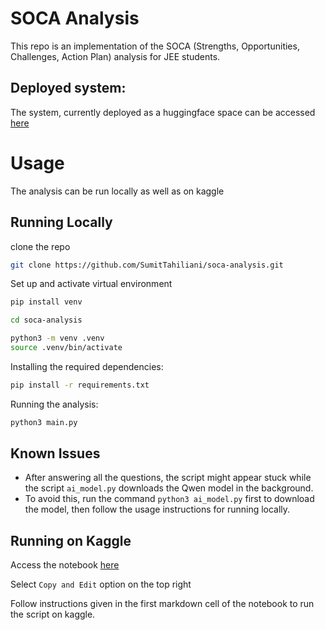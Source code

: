 
# SOCA Analysis

This repo is an implementation of the SOCA (Strengths, Opportunities, Challenges, Action Plan) analysis for JEE students.


## Deployed system:
The system, currently deployed as a huggingface space can be accessed [here](https://huggingface.co/spaces/sumittahiliani/soca-deployment)

# Usage
The analysis can be run locally as well as on kaggle
## Running Locally

clone the repo
```bash
git clone https://github.com/SumitTahiliani/soca-analysis.git
```
Set up and activate virtual environment
```bash
pip install venv

cd soca-analysis

python3 -m venv .venv
source .venv/bin/activate
```

Installing the required dependencies:
```bash
pip install -r requirements.txt
```

Running the analysis:
```bash
python3 main.py
```

## Known Issues
- After answering all the questions, the script might appear stuck while the script ```ai_model.py``` downloads the Qwen model in the background.
- To avoid this, run the command ```python3 ai_model.py``` first to download the model, then follow the usage instructions for running locally.
## Running on Kaggle

Access the notebook 
[here](https://www.kaggle.com/code/sumittahiliani/studiez-2)

Select ```Copy and Edit``` option on the top right

Follow instructions given in the first markdown cell of the notebook to run the script on kaggle.

